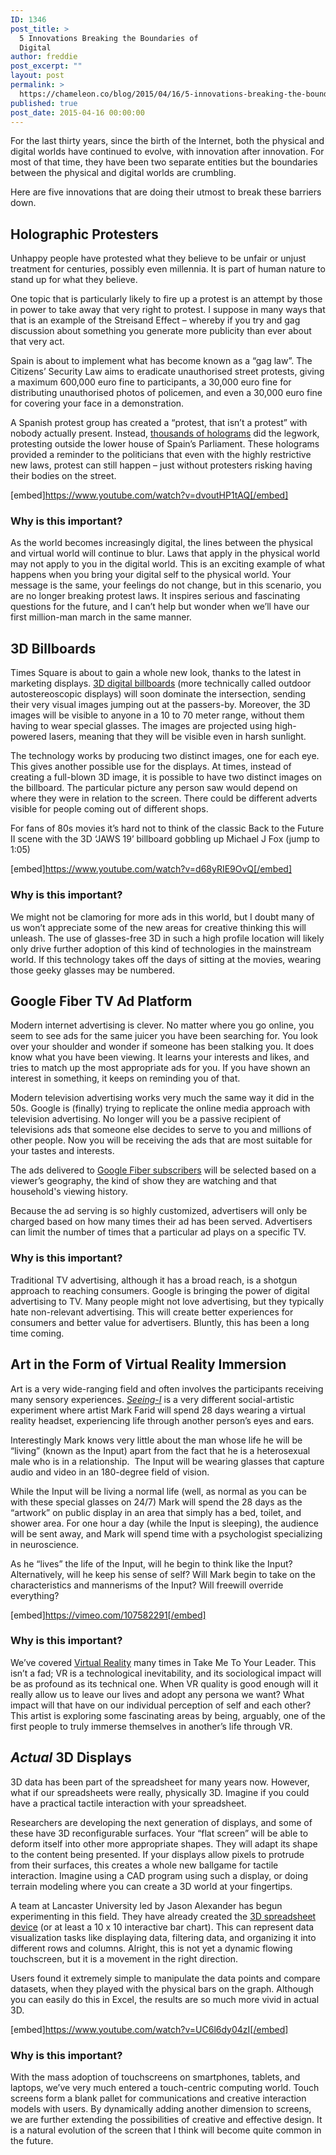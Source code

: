 ```yaml
---
ID: 1346
post_title: >
  5 Innovations Breaking the Boundaries of
  Digital
author: freddie
post_excerpt: ""
layout: post
permalink: >
  https://chameleon.co/blog/2015/04/16/5-innovations-breaking-the-boundaries-of-digital/
published: true
post_date: 2015-04-16 00:00:00
---
```

For the last thirty years, since the birth of the Internet, both the physical and digital worlds have continued to evolve, with innovation after innovation. For most of that time, they have been two separate entities but the boundaries between the physical and digital worlds are crumbling.

Here are five innovations that are doing their utmost to break these barriers down.

<a name="holographic"></a>
<h2><b>Holographic Protesters</b></h2>
Unhappy people have protested what they believe to be unfair or unjust treatment for centuries, possibly even millennia. It is part of human nature to stand up for what they believe.

One topic that is particularly likely to fire up a protest is an attempt by those in power to take away that very right to protest. I suppose in many ways that that is an example of the Streisand Effect – whereby if you try and gag discussion about something you generate more publicity than ever about that very act.

Spain is about to implement what has become known as a “gag law”. The Citizens’ Security Law aims to eradicate unauthorised street protests, giving a maximum 600,000 euro fine to participants, a 30,000 euro fine for distributing unauthorised photos of policemen, and even a 30,000 euro fine for covering your face in a demonstration.

A Spanish protest group has created a “protest, that isn’t a protest” with nobody actually present. Instead, <a href="https://mashable.com/2015/04/11/hologram-protest-spain-gag-law/?utm_cid=Mash-Prod-RSS-Feedburner-All-Partial&amp;utm_content=buffer4efd8&amp;utm_medium=social&amp;utm_source=twitter.com&amp;utm_campaign=buffer" target="_blank" rel="noopener noreferrer">thousands of holograms</a> did the legwork, protesting outside the lower house of Spain’s Parliament. These holograms provided a reminder to the politicians that even with the highly restrictive new laws, protest can still happen – just without protesters risking having their bodies on the street.

[embed]https://www.youtube.com/watch?v=dvoutHP1tAQ[/embed]
<h3><b>Why is this important?</b></h3>
As the world becomes increasingly digital, the lines between the physical and virtual world will continue to blur. Laws that apply in the physical world may not apply to you in the digital world. This is an exciting example of what happens when you bring your digital self to the physical world. Your message is the same, your feelings do not change, but in this scenario, you are no longer breaking protest laws. It inspires serious and fascinating questions for the future, and I can’t help but wonder when we’ll have our first million-man march in the same manner.
<a name="3d"></a>
<h2><b>3D Billboards</b></h2>
Times Square is about to gain a whole new look, thanks to the latest in marketing displays. <a href="https://nymag.com/next/2015/03/imagine-times-square-with-crazy-3-d-ads.html" target="_blank" rel="noopener noreferrer">3D digital billboards</a> (more technically called outdoor autostereoscopic displays) will soon dominate the intersection, sending their very visual images jumping out at the passers-by. Moreover, the 3D images will be visible to anyone in a 10 to 70 meter range, without them having to wear special glasses. The images are projected using high-powered lasers, meaning that they will be visible even in harsh sunlight.

The technology works by producing two distinct images, one for each eye. This gives another possible use for the displays. At times, instead of creating a full-blown 3D image, it is possible to have two distinct images on the billboard. The particular picture any person saw would depend on where they were in relation to the screen. There could be different adverts visible for people coming out of different shops.

For fans of 80s movies it’s hard not to think of the classic Back to the Future II scene with the 3D ‘JAWS 19’ billboard gobbling up Michael J Fox (jump to 1:05)

[embed]https://www.youtube.com/watch?v=d68yRIE9OvQ[/embed]
<h3><b>Why is this important?</b></h3>
We might not be clamoring for more ads in this world, but I doubt many of us won’t appreciate some of the new areas for creative thinking this will unleash. The use of glasses-free 3D in such a high profile location will likely only drive further adoption of this kind of technologies in the mainstream world. If this technology takes off the days of sitting at the movies, wearing those geeky glasses may be numbered.
<a name="fiber"></a>
<h2><b>Google Fiber TV Ad Platform</b></h2>
Modern internet advertising is clever. No matter where you go online, you seem to see ads for the same juicer you have been searching for. You look over your shoulder and wonder if someone has been stalking you. It does know what you have been viewing. It learns your interests and likes, and tries to match up the most appropriate ads for you. If you have shown an interest in something, it keeps on reminding you of that.

Modern television advertising works very much the same way it did in the 50s. Google is (finally) trying to replicate the online media approach with television advertising. No longer will you be a passive recipient of televisions ads that someone else decides to serve to you and millions of other people. Now you will be receiving the ads that are most suitable for your tastes and interests.

The ads delivered to <a href="https://gizmodo.com/google-wants-to-change-tv-advertising-forever-1692678431?utm_content=buffer24e42&amp;utm_medium=social&amp;utm_source=twitter.com&amp;utm_campaign=buffer" target="_blank" rel="noopener noreferrer">Google Fiber subscribers</a> will be selected based on a viewer’s geography, the kind of show they are watching and that household's viewing history.

Because the ad serving is so highly customized, advertisers will only be charged based on how many times their ad has been served. Advertisers can limit the number of times that a particular ad plays on a specific TV.
<h3><b>Why is this important?</b></h3>
Traditional TV advertising, although it has a broad reach, is a shotgun approach to reaching consumers. Google is bringing the power of digital advertising to TV. Many people might not love advertising, but they typically hate non-relevant advertising. This will create better experiences for consumers and better value for advertisers. Bluntly, this has been a long time coming.
<a name="vr"></a>
<h2><b>Art in the Form of Virtual Reality Immersion</b></h2>
Art is a very wide-ranging field and often involves the participants receiving many sensory experiences. <a href="https://www.businessinsider.com/living-another-life-through-virtual-reality-oculus-rift-seeing-i-2015-2" target="_blank" rel="noopener noreferrer"><i>Seeing-I</i></a> is a very different social-artistic experiment where artist Mark Farid will spend 28 days wearing a virtual reality headset, experiencing life through another person’s eyes and ears.

Interestingly Mark knows very little about the man whose life he will be “living” (known as the Input) apart from the fact that he is a heterosexual male who is in a relationship.  The Input will be wearing glasses that capture audio and video in an 180-degree field of vision.

While the Input will be living a normal life (well, as normal as you can be with these special glasses on 24/7) Mark will spend the 28 days as the “artwork” on public display in an area that simply has a bed, toilet, and shower area. For one hour a day (while the Input is sleeping), the audience will be sent away, and Mark will spend time with a psychologist specializing in neuroscience.

As he “lives” the life of the Input, will he begin to think like the Input? Alternatively, will he keep his sense of self? Will Mark begin to take on the characteristics and mannerisms of the Input? Will freewill override everything?

[embed]https://vimeo.com/107582291[/embed]
<h3><b>Why is this important?</b></h3>
We’ve covered <a href="https://takemetoyourleader.com/2015/03/innovation-blog/the-six-most-awesome-innovations-at-mwc-2015/" target="_blank" rel="noopener noreferrer">Virtual Reality</a> many times in Take Me To Your Leader. This isn’t a fad; VR is a technological inevitability, and its sociological impact will be as profound as its technical one. When VR quality is good enough will it really allow us to leave our lives and adopt any persona we want? What impact will that have on our individual perception of self and each other? This artist is exploring some fascinating areas by being, arguably, one of the first people to truly immerse themselves in another’s life through VR.
<a name="displays"></a>
<h2><b><i>Actual </i></b><b>3D Displays</b></h2>
3D data has been part of the spreadsheet for many years now. However, what if our spreadsheets were really, physically 3D. Imagine if you could have a practical tactile interaction with your spreadsheet.

Researchers are developing the next generation of displays, and some of these have 3D reconfigurable surfaces. Your “flat screen” will be able to deform itself into other more appropriate shapes. They will adapt its shape to the content being presented. If your displays allow pixels to protrude from their surfaces, this creates a whole new ballgame for tactile interaction. Imagine using a CAD program using such a display, or doing terrain modeling where you can create a 3D world at your fingertips.

A team at Lancaster University led by Jason Alexander has begun experimenting in this field. They have already created the <a href="https://gizmodo.com/will-the-next-generation-of-displays-be-3d-1695708988?rev=1428181613675&amp;utm_content=buffer2b192&amp;utm_medium=social&amp;utm_source=twitter.com&amp;utm_campaign=buffer" target="_blank" rel="noopener noreferrer">3D spreadsheet device</a> (or at least a 10 x 10 interactive bar chart). This can represent data visualization tasks like displaying data, filtering data, and organizing it into different rows and columns. Alright, this is not yet a dynamic flowing touchscreen, but it is a movement in the right direction.

Users found it extremely simple to manipulate the data points and compare datasets, when they played with the physical bars on the graph. Although you can easily do this in Excel, the results are so much more vivid in actual 3D.

[embed]https://www.youtube.com/watch?v=UC6l6dy04zI[/embed]
<h3><b>Why is this important?</b></h3>
With the mass adoption of touchscreens on smartphones, tablets, and laptops, we’ve very much entered a touch-centric computing world. Touch screens form a blank pallet for communications and creative interaction models with users. By dynamically adding another dimension to screens, we are further extending the possibilities of creative and effective design. It is a natural evolution of the screen that I think will become quite common in the future.